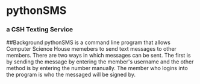 #	pythonSMS

### a CSH Texting Service

##Background
pythonSMS is a command line program that allows Computer Science House memebers to send text messages to other members. There are two ways in which messages can be sent. The first is by sending the message by entering the member's username and the other method is by entering the number manually. The member who logins into the program is who the messaged will be signed by.
